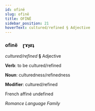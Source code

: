 ```yaml
---
id: ofinë
slug: ofinë
title: OFİNË
sidebar_position: 21
hoverText: cultured/refined § Adjective
---
```


### ofinë&emsp;<span kind="abugida">ɽɤɟƨʇ</span>

*cultured/refined* **§** Adjective

**Verb**: to be cultured/refined

**Noun**: culturedness/refinedness

**Modifier**: cultured/refined

French affiné undefined

*Romance Language Family*